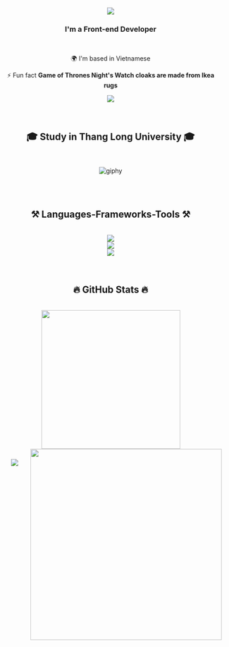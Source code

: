 <h1 align="center">
    <img src="https://readme-typing-svg.herokuapp.com/?font=Righteous&size=35&center=true&vCenter=true&width=500&height=70&duration=4000&lines=Hi+There!+👋;+I'm+Duy+Phuong!;" />
</h1>

<h3 align="center">I'm a Front-end Developer</h3>

<br/>

<div align="center">

🌍 I'm based in Vietnamese

⚡ Fun fact **Game of Thrones Night's Watch cloaks are made from Ikea rugs**

 </div>

<div align="center"> 
  <a href="manhkhaquansi@gmail.com">
    <img src="https://img.shields.io/badge/Gmail-333333?style=for-the-badge&logo=gmail&logoColor=red" />
  </a>
  <!-- <a href="https://www.linkedin.com/in/dphuongdev/" target="_blank">
    <img src="https://img.shields.io/badge/LinkedIn-0077B5?style=for-the-badge&logo=linkedin&logoColor=white" target="_blank" />
  </a> -->
</div>
<br/>
<br/>
<h2 align="center">🎓 Study in Thang Long University 🎓</h2>
<br/>
<p align="center">
  <img src="https://github.com/thanhtin4401/thanhtin4401/assets/85281544/a65ececb-7042-4a69-b9a6-71381c48b003" alt="giphy" />
</p>
<br/>
<br/>
<h2 align="center">⚒️ Languages-Frameworks-Tools ⚒️</h2>
<br/>
<div align="center">
    <img src="https://skillicons.dev/icons?i=java,cpp,python,dart" /><br>
  <img src="https://skillicons.dev/icons?i=nodejs,mysql" /><br>
    <img src="https://skillicons.dev/icons?i=firebase,html,css,vscode,figma,idea,git,flutter" />
</div>
  <br/>
<br>
<h2 align="center">🔥 GitHub Stats 🔥</h2>
<!-- https://github.com/anuraghazra/github-readme-stats -->
<br>
<div align=center>
  <a href="#" title="manhkha12">
    <img width="315" align="center" src="https://github-readme-stats.vercel.app/api/top-langs/?username=manhkha12&title_color=61dafb&text_color=ffffff&icon_color=61dafb&bg_color=20232a&langs_count=8&layout=compact&border_color=61dafb&hide_border=true" />
  </a>
  <a href="#" title="manhkha12">
    <img align="right" width="434" src="https://github-readme-stats.vercel.app/api?username=manhkha12&show_icons=true&theme=react&border_color=61dafb&hide_border=true" />
  </a>
</div>

<h3 align="center">
    <img src="https://readme-typing-svg.herokuapp.com/?font=Righteous&size=25&center=true&vCenter=true&width=500&height=70&duration=4000&lines=Thanks+for+visiting!+✌️;+Shoot+me+a+message+on+Linkedin!;I'm+always+down+to+collab+:)">
</h3>
